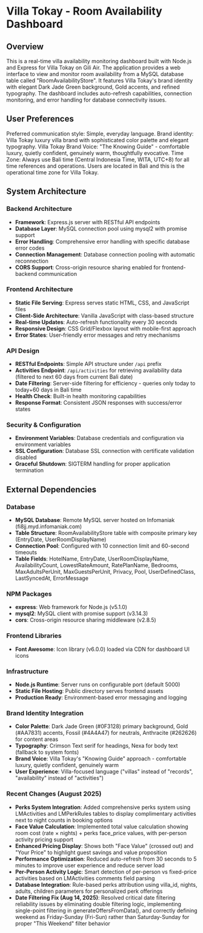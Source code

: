 # Villa Tokay - Room Availability Dashboard

## Overview

This is a real-time villa availability monitoring dashboard built with Node.js and Express for Villa Tokay on Gili Air. The application provides a web interface to view and monitor room availability from a MySQL database table called "RoomAvailabilityStore". It features Villa Tokay's brand identity with elegant Dark Jade Green background, Gold accents, and refined typography. The dashboard includes auto-refresh capabilities, connection monitoring, and error handling for database connectivity issues.

## User Preferences

Preferred communication style: Simple, everyday language.
Brand identity: Villa Tokay luxury villa brand with sophisticated color palette and elegant typography.
Villa Tokay Brand Voice: "The Knowing Guide" - comfortable luxury, quietly confident, genuinely warm, thoughtfully evocative.
Time Zone: Always use Bali time (Central Indonesia Time, WITA, UTC+8) for all time references and operations. Users are located in Bali and this is the operational time zone for Villa Tokay.

## System Architecture

### Backend Architecture
- **Framework**: Express.js server with RESTful API endpoints
- **Database Layer**: MySQL connection pool using mysql2 with promise support
- **Error Handling**: Comprehensive error handling with specific database error codes
- **Connection Management**: Database connection pooling with automatic reconnection
- **CORS Support**: Cross-origin resource sharing enabled for frontend-backend communication

### Frontend Architecture
- **Static File Serving**: Express serves static HTML, CSS, and JavaScript files
- **Client-Side Architecture**: Vanilla JavaScript with class-based structure
- **Real-time Updates**: Auto-refresh functionality every 30 seconds
- **Responsive Design**: CSS Grid/Flexbox layout with mobile-first approach
- **Error States**: User-friendly error messages and retry mechanisms

### API Design
- **RESTful Endpoints**: Simple API structure under `/api` prefix
- **Activities Endpoint**: `/api/activities` for retrieving availability data (filtered to next 60 days from current Bali date)
- **Date Filtering**: Server-side filtering for efficiency - queries only today to today+60 days in Bali time
- **Health Check**: Built-in health monitoring capabilities
- **Response Format**: Consistent JSON responses with success/error states

### Security & Configuration
- **Environment Variables**: Database credentials and configuration via environment variables
- **SSL Configuration**: Database SSL connection with certificate validation disabled
- **Graceful Shutdown**: SIGTERM handling for proper application termination

## External Dependencies

### Database
- **MySQL Database**: Remote MySQL server hosted on Infomaniak (fi8jj.myd.infomaniak.com)
- **Table Structure**: RoomAvailabilityStore table with composite primary key (EntryDate, UserRoomDisplayName)
- **Connection Pool**: Configured with 10 connection limit and 60-second timeouts
- **Table Fields**: HotelName, EntryDate, UserRoomDisplayName, AvailabilityCount, LowestRateAmount, RatePlanName, Bedrooms, MaxAdultsPerUnit, MaxGuestsPerUnit, Privacy, Pool, UserDefinedClass, LastSyncedAt, ErrorMessage

### NPM Packages
- **express**: Web framework for Node.js (v5.1.0)
- **mysql2**: MySQL client with promise support (v3.14.3)
- **cors**: Cross-origin resource sharing middleware (v2.8.5)

### Frontend Libraries
- **Font Awesome**: Icon library (v6.0.0) loaded via CDN for dashboard UI icons

### Infrastructure
- **Node.js Runtime**: Server runs on configurable port (default 5000)
- **Static File Hosting**: Public directory serves frontend assets
- **Production Ready**: Environment-based error messaging and logging

### Brand Identity Integration
- **Color Palette**: Dark Jade Green (#0F3128) primary background, Gold (#AA7831) accents, Fossil (#4A4A47) for neutrals, Anthracite (#262626) for content areas
- **Typography**: Crimson Text serif for headings, Nexa for body text (fallback to system fonts)
- **Brand Voice**: Villa Tokay's "Knowing Guide" approach - comfortable luxury, quietly confident, genuinely warm
- **User Experience**: Villa-focused language ("villas" instead of "records", "availability" instead of "activities")

### Recent Changes (August 2025)
- **Perks System Integration**: Added comprehensive perks system using LMActivities and LMPerkRules tables to display complimentary activities next to night counts in booking options
- **Face Value Calculation**: Implemented total value calculation showing room cost (rate × nights) + perks face_price values, with per-person activity pricing support
- **Enhanced Pricing Display**: Shows both "Face Value" (crossed out) and "Your Price" to highlight guest savings and value proposition
- **Performance Optimization**: Reduced auto-refresh from 30 seconds to 5 minutes to improve user experience and reduce server load
- **Per-Person Activity Logic**: Smart detection of per-person vs fixed-price activities based on LMActivities comments field parsing
- **Database Integration**: Rule-based perks attribution using villa_id, nights, adults, children parameters for personalized perk offerings
- **Date Filtering Fix (Aug 14, 2025)**: Resolved critical date filtering reliability issues by eliminating double filtering logic, implementing single-point filtering in generateOffersFromData(), and correctly defining weekend as Friday-Sunday (Fri-Sun) rather than Saturday-Sunday for proper "This Weekend" filter behavior